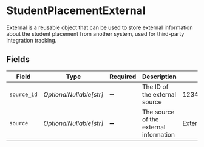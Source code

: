 # StudentPlacementExternal

External is a reusable object that can be used to store external information about the student placement from another system, used for third-party integration tracking.


## Fields

| Field                                  | Type                                   | Required                               | Description                            | Example                                |
| -------------------------------------- | -------------------------------------- | -------------------------------------- | -------------------------------------- | -------------------------------------- |
| `source_id`                            | *OptionalNullable[str]*                | :heavy_minus_sign:                     | The ID of the external source          | 12345678                               |
| `source`                               | *OptionalNullable[str]*                | :heavy_minus_sign:                     | The source of the external information | ExternalIntegrationAPI                 |